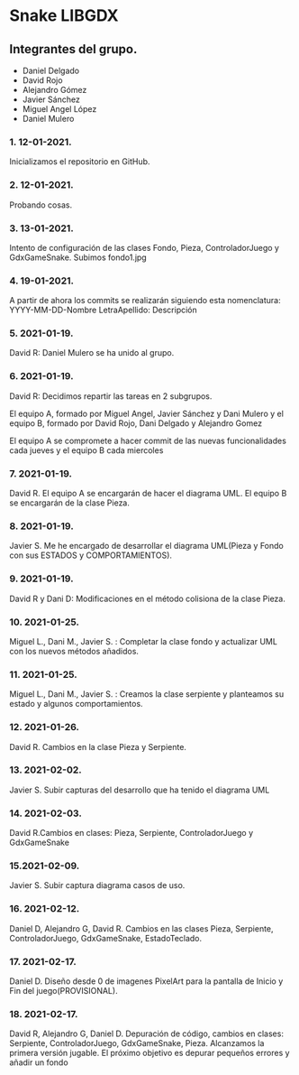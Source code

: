 # Snake LIBGDX

## Integrantes del grupo. <br>

<ul>
<li>Daniel Delgado</li>
<li>David Rojo</li>
<li>Alejandro Gómez</li>
<li>Javier Sánchez</li>
<li>Miguel Angel López</li>
<li>Daniel Mulero</li>
</ul>


### 1. 12-01-2021. <br>
Inicializamos el repositorio en GitHub.
### 2. 12-01-2021. <br>
Probando cosas.
### 3. 13-01-2021. <br>
Intento de configuración de las clases Fondo, Pieza, ControladorJuego y GdxGameSnake. Subimos fondo1.jpg
### 4. 19-01-2021. <br>
A partir de ahora los commits se realizarán siguiendo esta nomenclatura: YYYY-MM-DD-Nombre LetraApellido: Descripción
### 5. 2021-01-19. <br>
David R: Daniel Mulero se ha unido al grupo.
### 6. 2021-01-19. <br>
David R: Decidimos repartir las tareas en 2 subgrupos.

El equipo A, formado por Miguel Angel, Javier Sánchez y Dani Mulero y el equipo B, formado por David Rojo, Dani Delgado y Alejandro Gomez

El equipo A se compromete a hacer commit de las nuevas funcionalidades cada jueves y el equipo B cada miercoles
### 7. 2021-01-19.  <br>
David R. El equipo A se encargarán de hacer el diagrama UML. El equipo B se encargarán de la clase Pieza.
### 8. 2021-01-19. <br>
Javier S. Me he encargado de desarrollar el diagrama UML(Pieza y Fondo con sus ESTADOS y COMPORTAMIENTOS).
### 9. 2021-01-19. <br>
David R y Dani D: Modificaciones en el método colisiona de la clase Pieza.
### 10. 2021-01-25. <br>
 Miguel L., Dani M., Javier S. : Completar la clase fondo y actualizar UML con los nuevos métodos añadidos.
### 11. 2021-01-25. <br>
Miguel L., Dani M., Javier S. : Creamos la clase serpiente y planteamos su estado y algunos comportamientos.
### 12. 2021-01-26. <br>
David R. Cambios en la clase Pieza y Serpiente.
### 13. 2021-02-02. <br>
Javier S. Subir capturas del desarrollo que ha tenido el diagrama UML
### 14. 2021-02-03. <br>
David R.Cambios en clases: Pieza, Serpiente, ControladorJuego y GdxGameSnake
### 15.2021-02-09. <br>
Javier S. Subir captura diagrama casos de uso.
### 16. 2021-02-12. <br>
Daniel D, Alejandro G, David R. Cambios en las clases Pieza, Serpiente, ControladorJuego, GdxGameSnake, EstadoTeclado.
### 17. 2021-02-17. <br>
Daniel D. Diseño desde 0 de imagenes PixelArt para la pantalla de Inicio y Fin del juego(PROVISIONAL).
### 18. 2021-02-17. <br>
David R, Alejandro G, Daniel D. Depuración de código, cambios en clases: Serpiente, ControladorJuego, GdxGameSnake, Pieza. Alcanzamos la primera versión jugable. El próximo objetivo es depurar pequeños errores y añadir un fondo
